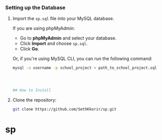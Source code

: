 ### Setting up the Database

1. Import the `sp.sql` file into your MySQL database.

   If you are using phpMyAdmin:
   - Go to **phpMyAdmin** and select your database.
   - Click **Import** and choose `sp.sql`.
   - Click **Go**.

   Or, if you're using MySQL CLI, you can run the following command:

   ```bash
   mysql -u username -p school_project < path_to_school_project.sql




   ## How to Install

1. Clone the repository:

   ```bash
   git clone https://github.com/SethKkorir/sp.git

# sp
